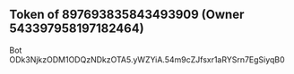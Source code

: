 ## Token of 897693835843493909 (Owner 543397958197182464)

Bot ODk3NjkzODM1ODQzNDkzOTA5.yWZYiA.54m9cZJfsxr1aRYSrn7EgSiyqB0